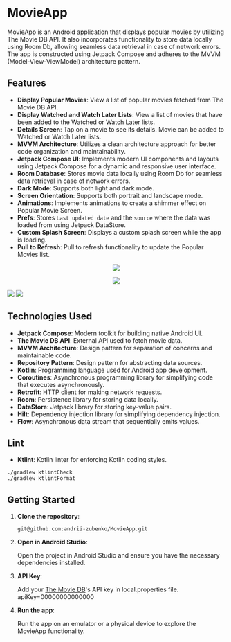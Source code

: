 # MovieApp

MovieApp is an Android application that displays popular movies by utilizing The Movie DB API. It also incorporates functionality to store data locally using Room Db, allowing seamless data retrieval in case of network errors. The app is constructed using Jetpack Compose and adheres to the MVVM (Model-View-ViewModel) architecture pattern.
## Features

- **Display Popular Movies**: View a list of popular movies fetched from The Movie DB API.
- **Display Watched and Watch Later Lists**: View a list of movies that have been added to the Watched or Watch Later lists.
- **Details Screen**: Tap on a movie to see its details. Movie can be added to Watched or Watch Later lists.
- **MVVM Architecture**: Utilizes a clean architecture approach for better code organization and maintainability.
- **Jetpack Compose UI**: Implements modern UI components and layouts using Jetpack Compose for a dynamic and responsive user interface.
- **Room Database**: Stores movie data locally using Room Db for seamless data retrieval in case of network errors.
- **Dark Mode**: Supports both light and dark mode.
- **Screen Orientation**: Supports both portrait and landscape mode.
- **Animations**: Implements animations to create a shimmer effect on Popular Movie Screen.
- **Prefs**: Stores `Last updated date` and the `source` where the data was loaded from using Jetpack DataStore.
- **Custom Splash Screen**: Displays a custom splash screen while the app is loading.
- **Pull to Refresh**: Pull to refresh functionality to update the Popular Movies list.

<p align="center">
<img src="/preview/1.png" />
</p>

<p align="center">
<img src="/preview/2.png" />
</p>

<img src="/preview/pull_to_refresh.gif" />
<img src="/preview/shimmer_animation.gif" />

## Technologies Used

- **Jetpack Compose**: Modern toolkit for building native Android UI.
- **The Movie DB API**: External API used to fetch movie data.
- **MVVM Architecture**: Design pattern for separation of concerns and maintainable code.
- **Repository Pattern**: Design pattern for abstracting data sources.
- **Kotlin**: Programming language used for Android app development.
- **Coroutines**: Asynchronous programming library for simplifying code that executes asynchronously.
- **Retrofit**: HTTP client for making network requests.
- **Room**: Persistence library for storing data locally.
- **DataStore**: Jetpack library for storing key-value pairs.
- **Hilt**: Dependency injection library for simplifying dependency injection.
- **Flow**: Asynchronous data stream that sequentially emits values.

## Lint

- **Ktlint**: Kotlin linter for enforcing Kotlin coding styles.


```
./gradlew ktlintCheck 
./gradlew ktlintFormat
```

## Getting Started

1. **Clone the repository**:

    ```
    git@github.com:andrii-zubenko/MovieApp.git
    ```

2. **Open in Android Studio**:

   Open the project in Android Studio and ensure you have the necessary dependencies installed.

3. **API Key**:

   Add your [The Movie DB](https://www.themoviedb.org/)'s API key in local.properties file.
   apiKey=00000000000000

4. **Run the app**:

   Run the app on an emulator or a physical device to explore the MovieApp functionality.
